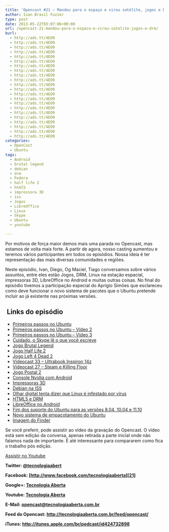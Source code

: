 ```yaml
---
title: 'Opencast #21 – Mandou para o espaço e virou satélite, jogos e DRM'
author: Ivan Brasil Fuzzer
type: post
date: 2013-05-22T03:07:06+00:00
url: /opencast-21-mandou-para-o-espaco-e-virou-satelite-jogos-e-drm/
burl:
  - http://ads.tt/4EO9
  - http://ads.tt/4EO9
  - http://ads.tt/4EO9
  - http://ads.tt/4EO9
  - http://ads.tt/4EO9
  - http://ads.tt/4EO9
  - http://ads.tt/4EO9
  - http://ads.tt/4EO9
  - http://ads.tt/4EO9
  - http://ads.tt/4EO9
  - http://ads.tt/4EO9
  - http://ads.tt/4EO9
  - http://ads.tt/4EO9
  - http://ads.tt/4EO9
  - http://ads.tt/4EO9
  - http://ads.tt/4EO9
  - http://ads.tt/4EO9
  - http://ads.tt/4EO9
  - http://ads.tt/4EO9
  - http://ads.tt/4EO9
  - http://ads.tt/4EO9
  - http://ads.tt/4EO9
categories:
  - OpenCast
  - Ubuntu
tags:
  - Android
  - brutal legend
  - debian
  - drm
  - Fedora
  - half life 2
  - html5
  - impressora 3D
  - iss
  - Jogos
  - LibreOffice
  - Linux
  - Skype
  - Ubuntu
  - youtube

---
```

Por motivos de força maior demos mais uma parada no Opencast, mas estamos de volta mais forte. A partir de agora, nosso casting aumentou e teremos vários participantes em todos os episódios. Nossa ideia é ter representação das mais diversas comunidades e regiões.

Neste episódio, Ivan, Diego, Og Maciel, Tiago conversamos sobre vários assuntos, entre eles estão Jogos, DRM, Linux na estação espacial, impressoras 3D, LibreOffice no Android e muitas outras coisas. No final do episódio tivemos a participação especial do Aprígio Simões que esclareceu como deve funcionar o novo sistema de pacotes que o Ubuntu pretende incluir ao já existente nas próximas versões.

##  Links do episódio

  * [Primeiros passos no Ubuntu][1]
  * [Primeiros passos no Ubuntu &#8211; Vídeo 2][2]
  * [Primeiros passos no Ubuntu &#8211; Vídeo 3][3]
  * [Cuidado, o Skype lê o que você escreve][4]
  * [Jogo Brutal Legend][5]
  * [Jogo Half Life 2][6]
  * [Jogo Left 4 Dead 2][7]
  * [Videocast 33 &#8211; Ultrabook Inspiron 14z][8]
  * [Videocast 27 &#8211; Steam e Killing Floor][9]
  * [Jogo Postal 2][10]
  * [Console Nvidia com Android][11]
  * [Impressoras 3D][12]
  * [Debian na ISS][13]
  * [Olhar digital tenta dizer que Linux é infestado por vírus][14]
  * [HTML5 e DRM][15]
  * [LibreOffice no Android][16]
  * [Fim dos suporte do Ubuntu para as versões 8.04. 10.04 e 11.10][17]
  * [Novo sistema de empacotamento do Ubuntu][18]
  * [Imagem do Finder][19]

Se você preferir, pode assistir ao vídeo da gravação do Opencast. O vídeo está sem edição da conversa, apenas retirada a parte inicial onde não falamos nada de importante. É até interessante para compararem como fica o trabalho pós edição.

<div class="video">
</div>

<p class="button">
  <a href="http://www.youtube.com/embed/_dGsl38u-xo" target="_blank" rel="nofollow">Assistir no Youtube</a>
</p>

**Twitter: [@tecnologiaabert][20]**

**Facebook: [http://www.facebook.com/tecnologiaaberta][21]**

**Google+: [Tecnologia Aberta][22]**

**Youtube: [Tecnologia Aberta][23]**

**E-Mail: <opencast@tecnologiaaberta.com.br>**

**Feed do Opencast: <http://tecnologiaaberta.com.br/feed/opencast/>**

**iTunes: <a href="http://itunes.apple.com/br/podcast/id424732898" target="_blank" rel="nofollow">http://itunes.apple.com/br/podcast/id424732898</a>**

&nbsp;

 [1]: http://www.ubuntero.com.br/2013/04/videocast-32-primeiros-passos-no-ubuntu/
 [2]: http://www.ubuntero.com.br/2013/05/videocast-34-primeiros-passos-no-ubuntu-2/
 [3]: http://www.ubuntero.com.br/2013/05/videocast-34-primeiros-passos-no-ubuntu-3/
 [4]: http://www.revista.espiritolivre.org/use-o-skype-com-cuidado-a-microsoft-esta-lendo-tudo-o-que-voce-escreve
 [5]: http://store.steampowered.com/app/225260/
 [6]: http://store.steampowered.com/app/220/
 [7]: http://store.steampowered.com/app/550/
 [8]: http://www.ubuntero.com.br/2013/05/videocast-33-ultrabook-inspiron-14z/
 [9]: http://www.ubuntero.com.br/2013/03/videocast-27-steam-e-killing-floor/
 [10]: http://store.steampowered.com/app/223470
 [11]: http://digitaldrops.com.br/drops/2013/05/console-de-games-portatil-nvidia-shield.html
 [12]: http://meiobit.com/123085/departamento-de-estado-norte-americano-manda-retirar-esquemas-da-liberator-da-internet/
 [13]: http://br-linux.org/2013/pcs-da-nasa-na-iss-agora-rodam-debian/
 [14]: http://olhardigital.uol.com.br/produtos/central_de_videos/linux-e-mac-nao-estao-imunes-a-virus
 [15]: http://br-linux.org/2013/html5-w3c-prossegue-com-plano-de-drm-desenvolvido-pelo-google-ms-e-netflix/
 [16]: http://br-linux.org/2013/video-libreoffice-na-plataforma-android/
 [17]: http://br-linux.org/2013/fim-do-suporte-ubuntu-11-10-ubuntu-10-04-desktop-e-ubuntu-8-04-server/
 [18]: http://br-linux.org/2013/click-ubuntu-pode-adotar-novo-formato-de-pacotes/
 [19]: http://www.ofzenandcomputing.com/wp-content/uploads/2007/09/finder-window.png
 [20]: http://twitter.com/tecnologiaabert
 [21]: https://www.facebook.com/tecnologiaaberta
 [22]: https://plus.google.com/u/0/b/114491525240353631044/114491525240353631044/about
 [23]: http://youtube.com/tecnologiaaberta